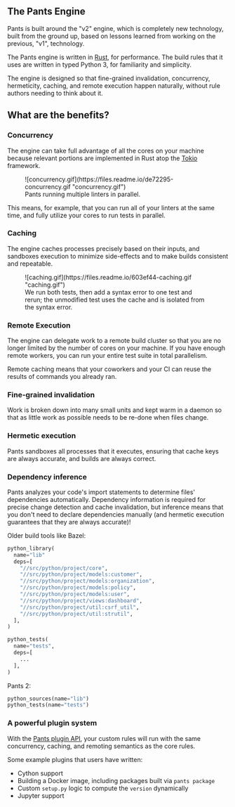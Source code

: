 The Pants Engine
----------------

Pants is built around the "v2" engine, which is completely new technology, built from the ground up, based on lessons learned from working on the previous, "v1", technology.

The Pants engine is written in [Rust](https://www.rust-lang.org/), for performance. The build rules that it uses are written in typed Python 3, for familiarity and simplicity. 

The engine is designed so that fine-grained invalidation, concurrency, hermeticity, caching, and remote execution happen naturally, without rule authors needing to think about it.

What are the benefits?
----------------------

### Concurrency

The engine can take full advantage of all the cores on your machine because relevant portions are implemented in Rust atop the [Tokio](https://tokio.rs/) framework.

<figure markdown>![concurrency.gif](https://files.readme.io/de72295-concurrency.gif "concurrency.gif")<figcaption>Pants running multiple linters in parallel.</figcaption></figure>

This means, for example, that you can run all of your linters at the same time, and fully utilize your cores to run tests in parallel.

### Caching

The engine caches processes precisely based on their inputs, and sandboxes execution to minimize side-effects and to make builds consistent and repeatable.

<figure markdown>![caching.gif](https://files.readme.io/603ef44-caching.gif "caching.gif")<figcaption>We run both tests, then add a syntax error to one test and rerun; the unmodified test uses the cache and is isolated from the syntax error.</figcaption></figure>

### Remote Execution

The engine can delegate work to a remote build cluster so that you are no longer limited by the number of cores on your machine. If you have enough remote workers, you can run your entire test suite in total parallelism.

Remote caching means that your coworkers and your CI can reuse the results of commands you already ran.

### Fine-grained invalidation

Work is broken down into many small units and kept warm in a daemon so that as little work as possible needs to be re-done when files change.

### Hermetic execution

Pants sandboxes all processes that it executes, ensuring that cache keys are always accurate, and builds are always correct.

### Dependency inference

Pants analyzes your code's import statements to determine files' dependencies automatically. Dependency information is required for precise change detection and cache invalidation, but inference means that you don't need to declare dependencies manually (and hermetic execution guarantees that they are always accurate)!

Older build tools like Bazel:

```python title="BUILD"
python_library(
  name="lib"
  deps=[
    "//src/python/project/core",
    "//src/python/project/models:customer",
    "//src/python/project/models:organization",
    "//src/python/project/models:policy",
    "//src/python/project/models:user",
    "//src/python/project/views:dashboard",
    "//src/python/project/util:csrf_util",
    "//src/python/project/util:strutil",
  ],
)

python_tests(
  name="tests",
  deps=[
    ...
  ],
)
```

Pants 2:

```python title="BUILD"
python_sources(name="lib")
python_tests(name="tests")
```

### A powerful plugin system

With the [Pants plugin API](../writing-plugins/plugins-overview.md), your custom rules will run with the same concurrency, caching, and remoting semantics as the core rules.

Some example plugins that users have written:

- Cython support
- Building a Docker image, including packages built via `pants package`
- Custom `setup.py` logic to compute the `version` dynamically
- Jupyter support